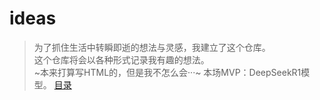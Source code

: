 # ideas
> 为了抓住生活中转瞬即逝的想法与灵感，我建立了这个仓库。  
> 这个仓库将会以各种形式记录我有趣的想法。  
> ~本来打算写HTML的，但是我不怎么会···~
> 本场MVP：DeepSeekR1模型。
> [目录](https://80yearoldboy.github.io/ideas/content.md)
